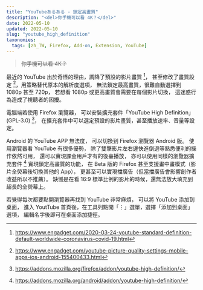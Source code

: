 ```yaml
---
title: "YouTubeあるある - 鎖定高畫質"
description: "<del>你手機可以看 4K？</del>"
date: 2022-05-10
updated: 2022-05-10
slug: "youtube_high_definition"
taxonomies:
  tags: [zh_TW, Firefox, Add-on, Extension, YouTube]
---
```


<!-- # YouTube 鎖定高畫質 -->

> <del>你手機可以看 4K？</del>

最近的 YouTube 出於奇怪的理由，調降了預設的影片畫質 [^1]，
甚至修改了畫質設定 [^2]，用策略替代原本的解析度選項，
無法鎖定最高畫質，很難自動選擇到 1080p 甚至 720p，
若想看 1080p 或更高畫質會需要在每個影片切換，
這迷惑行為造成了視聽者的困擾。

電腦端若使用 Firefox 瀏覽器，
可以安裝擴充套件「YouTube High Definition」(GPL-3.0) [^3]，
在擴充套件中可以選定預設的影片畫質，甚至播放速率、音量等設定。

Android 的 YouTube APP 無法度，
可以切換到 Firefox 瀏覽器 Android 版。
使用瀏覽器看 YouTube 有很多優勢，
除了雙擊影片左右邊快進倒退等熟悉便利的操作依然可用，
還可以實現課金用戶才有的後臺播放，
亦可以使用同樣的瀏覽器擴充套件 [^4] 實現鎖定高畫質的功能，
在 Beta 版的 Firefox 甚至支援畫中畫模式（影片全熒幕後切換其他的 App），
更甚至可以實現擋廣告（但當擋廣告會影響創作者收益所以不推薦）。
缺憾是在看 16:9 標準比例的影片的時候，還無法放大填充到超長的全熒幕上。

若覺得每次都要點開瀏覽器再找到 YouTube 非常麻煩，
可以將 YouTube 添加到桌面，
進入 YoutTube 首頁後，在工具列點開「⋮」選單，選擇「添加到桌面」選項，
編輯名字後即可在桌面添加捷徑。

[^1]: https://www.engadget.com/2020-03-24-youtube-standard-definition-default-worldwide-coronavirus-covid-19.html
[^2]: https://www.engadget.com/youtube-picture-quality-settings-mobile-apps-ios-android-155400433.html
[^3]: https://addons.mozilla.org/firefox/addon/youtube-high-definition/
[^4]: https://addons.mozilla.org/android/addon/youtube-high-definition/
